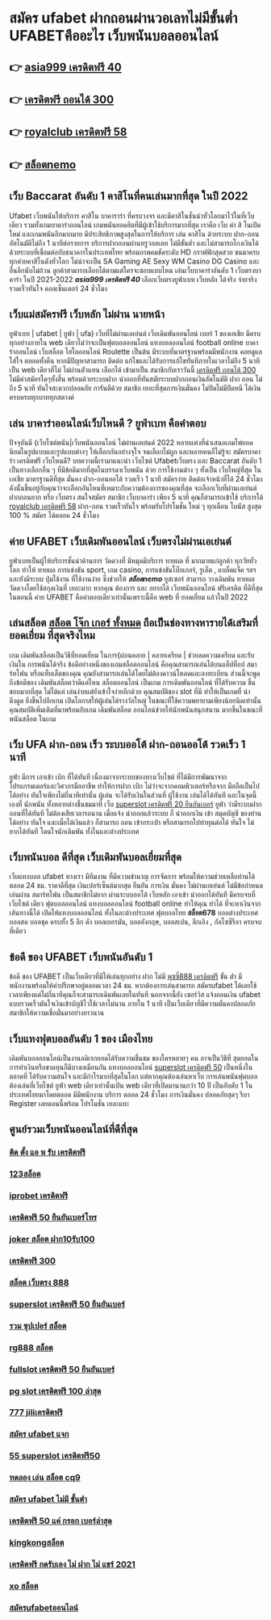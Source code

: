 # สมัคร ufabet ฝากถอนผ่านวอเลทไม่มีขั้นต่ำ UFABETคืออะไร เว็บพนันบอลออนไลน์ 

## 👉 [asia999 เครดิตฟรี 40](https://mabet.net/)
## 👉 [เครดิตฟรี ถอนได้ 300](https://member.mabet.net/?action=login)
## 👉 [royalclub เครดิตฟรี 58](https://mabet.net/register/)
## 👉 [สล็อตnemo](https://mabet.net/credit-free-100/)

## เว็บ Baccarat อันดับ 1 คาสิโนที่คนเล่นมากที่สุด ในปี 2022

 Ufabet   เว็บพนันให้บริการ  คาสิโน บาคาราร่า ที่ครบวงจร และมีคาสิโนชั่นนำทั่วโลกมาไว้ในที่เว็บเดียว รวมทั้งเกมบาคาร่าออนไลน์ เกมพนันยอดฮิตที่มีผู้เข้าใช้บริการมากที่สุด เราคือ เว็บ ค่า สิ โนเปิดใหม่ และเกมพนันอีกมากมาย มีประสิทธิภาพสูงสุดในการให้บริการ เล่น คาสิโน ด้วยระบบ ฝาก-ถอน อัตโนมัติไม่ถึง 1 นาทีต่อรายการ  บริการฝากถอนผ่านทรูวอลเลท ไม่มีขั้นต่ำ   และไม่สามารถโกงเงินได้ด้วยระบบที่เชื่อมต่อกับธนาคารในประเทศไทย พร้อมภาพคมชัดระดับ HD กราฟฟิกสุดสวย ขนมาครบทุกค่ายคาสิโนดังทั่วโลก ไม่น่าจะเป็น SA Gaming AE Sexy WM Casino DG Casino และอื่นอีกนับไม่ถ้วน ลูกค้าสามารถเลือกได้ตามแต่ใครจะชอบแบบไหน เล่นเว็บบาคาร่าอันดับ 1   เว็บตรงบาคาร่า ในปี 2021-2022 ***asia999 เครดิตฟรี 40*** เลือกเว็บตรงยูฟ่าเบท  เว็บหลัก ได้จริง จ่ายจริง รวดเร็วทันใจ คอลเซ็นเตอร์ 24 ชั่วโมง


##  เว็บแม่สมัครฟรี  เว็บหลัก ไม่ผ่าน นายหน้า 

ยูฟ่าเบท | ufabet | ยูฟ่า | ufa} เว็บที่ไม่ผ่านเอเย่นต์   เว็บเดิมพันออนไลน์ เบอร์ 1 ของเอเชีย มีครบทุกอย่างภายใน web เดียวไม่ว่าจะเป็นฟุตบอลออนไลน์ แทงบอลออนไลน์ football online บาคาร่าออนไลน์   เว็บสล็อต  ไฮโลออนไลน์    Roulette   เป็นต้น มีระบบที่มาตรฐานพร้อมมีพนักงาน คอยดูแลใส่ใจ ตลอดทั้งคืน หากมีปัญหาสามารถ ติดต่อ แก้ไขและได้รับการแก้ไขทันทีภายในเวลาไม่ถึง 5 นาที เป็น web เดียวที่ไม่ ไม่ผ่านตัวแทน  เลือกได้ เข้ามาเป็น สมาชิกกับเราวันนี้ [เครดิตฟรี ถอนได้ 300](https://mabet.net/register/) ไม่มีค่าสมัครใดๆทั้งสิ้น พร้อมด้วยระบบฝาก   นำออกที่ทันสมัยระบบฝากถอนเงินอัตโนมัติ  ฝาก  ถอน ไม่ถึง 5 นาที ทันใจสะดวกปลอดภัย การันตีด้วย สมาชิก เยอะที่สุดการเงินมั่นคง  ไม่ปิดไม่มีปิดหนี ได้เงินครบครบทุกบาททุกสตางค์


## เล่น บาคาร่าออนไลน์เว็บไหนดี ?  ยูฟ่าเบท  คือคำตอบ

ปัจจุบันมี {เว็บไซต์พนัน|เว็บพนันออนไลน์ ไม่ผ่านเอเย่นต์ 2022  หลายแห่งที่นำเสนอเกมไพ่ยอดนิยมในรูปแบบและรูปแบบต่างๆ ให้เลือกกันอย่างจุใจ จนเลือกไม่ถูก และหลายคนก็ไม่รู้จะ  สมัครบาคาร่า เครดิตฟรี เว็บไหนดี? บทความนี้เรามาแนะนำ เว็บไซต์ Ufabetเว็บตรง  และ Baccarat อันดับ 1 เป็นทางเลือกอื่น ๆ ที่มีข้อดีมากที่สุดในบรรดาเว็บพนัน ด้วย  การใช้งานต่าง ๆ  ทั้งเป็น เว็บใหญ่ที่สุด   ในเอเชีย มาตรฐานดีที่สุด มั่นคง  ฝาก-ถอนออโต้ รวดเร็ว 1 นาที  สมัครง่าย ติดต่อเจ้าหน้าที่ได้ 24 ชั่วโมง  ดังนั้นขึ้นอยู่กับคุณว่าจะเลือกอันไหนที่เหมาะกับความต้องการของคุณที่สุด จะเลือกเว็บที่ผ่านเอเย่นต์ ฝากถอนยาก หรือ เว็บตรง สนใจสมัคร สมาชิก เว็บบาคาร่า  เพียง 5 นาที คุณก็สามารถเข้าใช้ บริการได้ [royalclub เครดิตฟรี 58](https://mabet.net/credit-free-100/) ฝาก-ถอน รวดเร็วทันใจ พร้อมรับโปรโมชั่น ใหม่ ๆ ทุกเดือน โบนัส สูงสุด 100 % สมัคร ได้ตลอด 24 ชั่วโมง

## ค่าย UFABET  เว็บเดิมพันออนไลน์  เว็บตรงไม่ผ่านเอเย่นต์   

ยูฟ่าเบทเป็นผู้ให้บริการชั้นนำด้านการ วัดดวงที่ มีหมุดมีบริการ ทายผล ที่ มากมายแก่ลูกค้า  ทุกวัยทั่วโลก  ทำให้  ทายผล การแข่งขัน sport, เกม casino, การแข่งขันโป๊กเกอร์, รูเล็ต , แบล็คแจ็ค  ฯลฯ และยังมีระบบ  ปุ่มใช้งาน ที่ใช้งานง่าย ซึ่งช่วยให้ ***สล็อตnemo*** ยูสเซอร์ สามารถ วางเดิมพัน ทายผล วัดดวงโดยใช้สกุลเงินที่ เยอะมาก หากคุณ ต้องการ  และ  อยากได้   เว็บพนันออนไลน์ ฟรีเครดิต  ที่ดีที่สุดในตอนนี้ ค่าย UFABET  คือคำตอบเดียวเท่านั้นเพราะนี้คือ web ที่  ยอดเยี่ยม แล้วในปี 2022

## เล่นสล็อต [สล็อต โจ๊ก เกอร์ ทั้งหมด](https://mabet.net/20-free-100/) ถือเป็นช่องทางหารายได้เสริมที่ ยอดเยี่ยม ที่สุดจริงไหม

เกม เดิมพันสล็อตเป็นวิธีที่ยอดเยี่ยม ในการ{ผ่อนคลาย | คลายเครียด | ช่วยลดความเครียด และรับเงินใน การพนันได้จริง ข้อดีอย่างหนึ่งของเกมสล็อตออนไลน์ คือคุณสามารถเล่นได้บนแล็ปท็อป สมาร์ทโฟน หรือแท็บเล็ตของคุณ คุณยังสามารถเล่นได้โดยไม่ต้องดาวน์โหลดและลงทะเบียน ส่วนนี้จะพูดถึงข้อดีของ เดิมพันสล็อตว่าดีแค่ไหน  สล็อตออนไลน์ เป็นเกม  การเดิมพันออนไลน์ ที่ได้รับความ ชื่นชอบมากที่สุด  ไม่ได้แค่ เล่นง่ายแต่ยังเข้าใจง่ายอีกด้วย คุณสมบัติของ slot ที่มี ทำให้เป็นเกมที่ น่าดึงดูด ยิ่งขึ้นไปอีกเกม เปิดโอกาสให้ผู้เล่นได้รางวัลใหญ่ ในขณะที่ใช้ความพยายามเพียงน้อยนิดเท่านั้น คุณสมบัติเพิ่มเติมที่มาพร้อมกับเกม เดิมพันสล็อต  ออนไลน์ช่วยให้นักพนันสนุกสนาน มากขึ้นในขณะที่ พนันสล็อต ในเกม


## เว็บ UFA ฝาก-ถอน เร็ว ระบบออโต้ ฝาก-ถอนออโต้ รวดเร็ว 1 นาที

 ยูฟ่า มีการ เอาเข้า  เบิก ที่ได้ทันที เนื่องมาจากระบบของทางเว็บไซต์  ที่ได้มีการพัฒนาจาก โปรแกรมเมอร์และวิศวกรมืออาชีพ ทำให้การฝาก   เบิก  ไม่ว่าจะจากคอมพิวเตอร์หรือจาก มือถือเป็นไปได้อย่าง ทันใจเพียงไม่กี่นาทีเท่านั้น  ผู้เล่น จะได้รับเงินในส่วนที่ ผู้ใช้งาน  เล่นได้ได้ทันที  และในจุดนี้เองที่ นักพนัน ทั้งหลายต่างชื่นชมมาที่ เว็บ [superslot เครดิตฟรี 20 ยืนยันเบอร์](https://member.mabet.net/?action=login)  ยูฟ่า ว่ามีระบบฝากถอนที่ได้ทันที  ไม่ต้องเสียเวลารอนาน เมื่อแจ้ง  นำออกแล้วระบบ ก็  นำออกเงิน เข้า สมุดบัญชี ของท่าน ได้อย่าง ทันใจ และเมื่อได้เงินแล้ว ก็สามารถ ถอน เข้ากระเป๋า หรือสามารถไปทำทุนต่อได้ ทันใจ   ไม่ยากได้ทันที  โดนใจนักเดิมพัน ทั้งในและต่างประเทศ

## เว็บพนันบอล ดีที่สุด เว็บเดิมพันบอลเยี่ยมที่สุด

เว็บแทงบอล   ufabet  ทางเรา มีทีมงาน  ที่มีความชำนาญ  การจัดการ พร้อมให้ความช่วยเหลือท่านได้  ตลอด 24 ชม. ราคาดีที่สุด   เงินเปอร์เซ็นต์มากสุด  ยืนยัน  การเงิน  มั่นคง ไม่ผ่านเอเย่นต์   ไม่มีข้อกำหนด   เล่นผ่าน สมาร์ทโฟน   เป็นสมาชิกไม่ยาก ผ่านระบบออโต้  เว็บหลัก   เอาเข้า  นำออกได้ทันที  มีครบจบที่เว็บไซต์  เดียว ฟุตบอลออนไลน์ แทงบอลออนไลน์ football online ทำให้คุณ ทำได้ ที่จะหาเงินจากเส้นทางนี้ได้ เปิดให้แทงบอลออนไลน์ ทั้งในละต่างประเทศ  ฟุตบอลไทย **สล็อต678**  บอลต่างประเทศ บอลสด  บอลชุด  ครบทั้ง 5 ลีก ดัง  บอลเยอรมัน,  บอลอังกฤษ,  บอลสเปน, ลีกเอิง , กัลโซซีรีอา  ครบจบที่เดียว

## ข้อดี ของ UFABET เว็บพนันอันดับ 1

ข้อดี ของ UFABET เป็นเว็บเดียวที่มีให้เล่นทุกอย่าง  ฝาก ไม่มี [พุซซี่888 เครดิตฟรี](https://bio.link/tisawago) ขั้น ต่ํา  มีพนักงานพร้อมให้คำปรึกษาอยู่ตลอดเวลา 24 ชม. หากต้องการเล่นสามารถ สมัครufabet  ได้เลยใช้เวลาเพียงแค่ไม่กี่นาทีคุณก็จะสามารถเดิมพันเลยในทันที นอกจากนี้ยัง เซอร์วิส   แจ้งถอนเงิน ufabet  แบบรวดเร็วมันใจเงินเข้าบัญชีไวใช้เวลาไม่นาน ภายใน 1 นาที เป็นเว็บเดียวที่มีความมั่นคงปลอดภัยสมาชิกให้ความเชื่อมั่นมาอย่างยาวนาน


##  เว็บแทงฟุตบอลอันดับ 1 ของ เมืองไทย  

 เดิมพันบอลออนไลน์เป็นงานอดิเรกยอดได้รับความชื่นชม ของใครหลายๆ คน อาจเป็นวิธีที่ สุดยอดในการทำเงินหรือขาดทุนก็มีบางเหมือนกัน  แทงบอลออนไลน์  [superslot เครดิตฟรี 50](https://mabet.net/credit-free-new/) เป็นหนึ่งในตลาดที่ ได้รับความสนใจ และมีกำไรมากที่สุดในโลก แต่หากคุณต้องเล่นหาเว็บ การเล่นพนันฟุตบอล ต้องเล่นที่เว็บไซต์  ยูฟ่า  web เดียวเท่านั้นเป้น web เดียวที่เปิดมานานกว่า 10 ปี เป็นอับดับ 1 ในประเทศไทยมาโดยตลอด มีมีพนักงาน บริการ ตลอด 24 ชั่วโมง  การเงินมั่นคง ปลอดภัยสุดๆ รีบา Register เลยตอนนี้พร้อม โปรโมชั่น  เยอะแยะ


## ศูนย์รวมเว็บพนันออนไลน์ที่ดีที่สุด

### [ติด ตั้ง แอ พ รับ เครดิตฟรี](https://atom.io/themes/MABET.net%20สล็อตเว็บตรง%20สล็อต%20ฝาก%20ขั้น%20ต่ํา%201%20บาท%20008%20สล็อต%20สล็อตอตกหนัก%2020รับ100)
### [123สล็อต](https://atom.io/themes/MABET.net%20สล็อตเว็บตรง%20wwluck%20เครดิตฟรี%20100%20บาท%20008%20สล็อต%20สล็อตอตกหนัก%2020รับ100)
### [iprobet เครดิตฟรี](https://atom.io/themes/MABET.net%20สล็อตเว็บตรง%20miami%201688%20สล็อต%20008%20สล็อต%20สล็อตอตกหนัก%2020รับ100)
### [เครดิตฟรี 50 ยืนยันเบอร์โทร](https://atom.io/themes/MABET.net%20สล็อตเว็บตรง%20เครดิตฟรี%20100%20ทำ%20300%20ถอนได้หมด%20008%20สล็อต%20สล็อตอตกหนัก%2020รับ100)
### [joker สล็อต ฝาก10รับ100](https://atom.io/themes/MABET.net%20สล็อตเว็บตรง%20betflix%20pg%20เครดิตฟรี%20008%20สล็อต%20สล็อตอตกหนัก%2020รับ100)
### [เครดิตฟรี 300](https://atom.io/themes/MABET.net%20สล็อตเว็บตรง%20สล็อต%20เว็บใหญ่%20008%20สล็อต%20สล็อตอตกหนัก%2020รับ100)
### [สล็อต เว็บตรง 888](https://atom.io/themes/MABET.net%20สล็อตเว็บตรง%20lv%20777%20สล็อต%20008%20สล็อต%20สล็อตอตกหนัก%2020รับ100)
### [superslot เครดิตฟรี 50 ยืนยันเบอร์](https://atom.io/themes/MABET.net%20สล็อตเว็บตรง%20mafia55%20เครดิตฟรี%2050%20008%20สล็อต%20สล็อตอตกหนัก%2020รับ100)
### [รวม ซุปเปอร์ สล็อต](https://atom.io/themes/MABET.net%20สล็อตเว็บตรง%20roar66%20เครดิตฟรี%20ล่าสุด%20008%20สล็อต%20สล็อตอตกหนัก%2020รับ100)
### [rg888 สล็อต](https://atom.io/themes/MABET.net%20สล็อตเว็บตรง%20สล็อต%20xo%20เครดิตฟรี%20008%20สล็อต%20สล็อตอตกหนัก%2020รับ100)
### [fullslot เครดิตฟรี 50 ยืนยันเบอร์](https://atom.io/themes/MABET.net%20สล็อตเว็บตรง%20สล็อต%20ฟรีเครดิต%20ไม่ต้องฝาก%20ไม่ต้องแชร์%20008%20สล็อต%20สล็อตอตกหนัก%2020รับ100)
### [pg slot เครดิตฟรี 100 ล่าสุด](https://atom.io/themes/MABET.net%20สล็อตเว็บตรง%20สล็อตvip%20008%20สล็อต%20สล็อตอตกหนัก%2020รับ100)
### [777 jiliเครดิตฟรี](https://atom.io/themes/MABET.net%20สล็อตเว็บตรง%20superslot%20เครดิตฟรี30%20008%20สล็อต%20สล็อตอตกหนัก%2020รับ100)
### [สมัคร ufabet แจก](https://atom.io/themes/MABET.net%20สล็อตเว็บตรง%20เครดิตฟรี%20ไม่มี%20เงื่อนไข%202022%20ล่าสุด%20008%20สล็อต%20สล็อตอตกหนัก%2020รับ100)
### [55 superslot เครดิตฟรี50](https://atom.io/themes/MABET.net%20สล็อตเว็บตรง%20lv%20777%20สล็อต%20008%20สล็อต%20สล็อตอตกหนัก%2020รับ100)
### [ทดลอง เล่น สล็อต cq9](https://atom.io/themes/MABET.net%20สล็อตเว็บตรง%20เครดิตฟรี%20jili%20jdb%20008%20สล็อต%20สล็อตอตกหนัก%2020รับ100)
### [สมัคร ufabet ไม่มี ขั้นต่ํา](https://atom.io/themes/MABET.net%20สล็อตเว็บตรง%201688สล็อต%20008%20สล็อต%20สล็อตอตกหนัก%2020รับ100)
### [เครดิตฟรี 50 แค่ กรอก เบอร์ล่าสุด](https://atom.io/themes/MABET.net%20สล็อตเว็บตรง%20สล็อต%20818king%20008%20สล็อต%20สล็อตอตกหนัก%2020รับ100)
### [kingkongสล็อต](https://atom.io/themes/MABET.net%20สล็อตเว็บตรง%20สล็อต%20289%20008%20สล็อต%20สล็อตอตกหนัก%2020รับ100)
### [เครดิตฟรี กดรับเอง ไม่ ฝาก ไม่ แชร์ 2021](https://atom.io/themes/MABET.net%20สล็อตเว็บตรง%20365%20สล็อต%20008%20สล็อต%20สล็อตอตกหนัก%2020รับ100)
### [xo สล็อต](https://atom.io/themes/MABET.net%20สล็อตเว็บตรง%20สล็อต%20เติม%20เงิน%20ผ่าน%20wallet%20008%20สล็อต%20สล็อตอตกหนัก%2020รับ100)
### [สมัครufabetออนไลน์](https://atom.io/themes/MABET.net%20สล็อตเว็บตรง%20สล็อต%20joker888%20008%20สล็อต%20สล็อตอตกหนัก%2020รับ100)